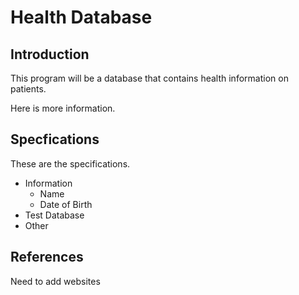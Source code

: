 # Health Database

## Introduction
This program will be a database that contains health information on patients.

Here is more information.


## Specfications
These are the specifications.
* Information
  + Name
  + Date of Birth
* Test Database
* Other

## References
Need to add websites